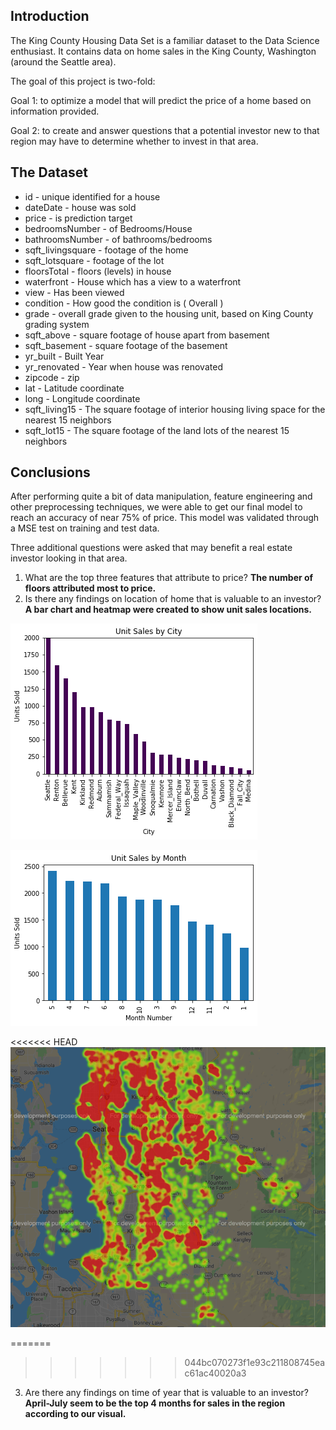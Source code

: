 
## Introduction

The King County Housing Data Set is a familiar dataset to the Data Science enthusiast. It contains data on home sales in the King County, Washington (around the Seattle area).

The goal of this project is two-fold: 

Goal 1: to optimize a model that will predict the price of a home based on information provided.

Goal 2: to create and answer questions that a potential investor new to that region may have to determine whether to invest in that area.


## The Dataset

- id - unique identified for a house
- dateDate - house was sold
- price - is prediction target
- bedroomsNumber - of Bedrooms/House
- bathroomsNumber - of bathrooms/bedrooms
- sqft_livingsquare - footage of the home
- sqft_lotsquare - footage of the lot
- floorsTotal - floors (levels) in house
- waterfront - House which has a view to a waterfront
- view - Has been viewed
- condition - How good the condition is ( Overall )
- grade - overall grade given to the housing unit, based on King County grading system
- sqft_above - square footage of house apart from basement
- sqft_basement - square footage of the basement
- yr_built - Built Year
- yr_renovated - Year when house was renovated
- zipcode - zip
- lat - Latitude coordinate
- long - Longitude coordinate
- sqft_living15 - The square footage of interior housing living space for the nearest 15 neighbors
- sqft_lot15 - The square footage of the land lots of the nearest 15 neighbors

## Conclusions

After performing quite a bit of data manipulation, feature engineering and other preprocessing techniques, we were able to get our final model to reach an accuracy of near 75% of price. This model was validated through a MSE test on training and test data.

Three additional questions were asked that may benefit a real estate investor looking in that area. 

1. What are the top three features that attribute to price?
**The number of floors attributed most to price.**
2. Is there any findings on location of home that is valuable to an investor?
**A bar chart and heatmap were created to show unit sales locations.**

![city](city_sales.png)

![month](month_sales.png)

<<<<<<< HEAD
![heatmap](heatmap.png)

=======
>>>>>>> 044bc070273f1e93c211808745eac61ac40020a3
3. Are there any findings on time of year that is valuable to an investor? 
**April-July seem to be the top 4 months for sales in the region according to our visual.**




